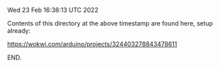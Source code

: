 Wed 23 Feb 16:38:13 UTC 2022

Contents of this directory at the above timestamp are found here, setup already:

https://wokwi.com/arduino/projects/324403278843478611

END.
